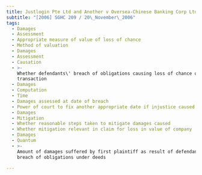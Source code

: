 ```yaml
---
title: Justlogin Pte Ltd and Another v Oversea-Chinese Banking Corp Ltd and Another
subtitle: "[2006] SGHC 209 / 20\_November\_2006"
tags:
  - Damages
  - Assessment
  - Appropriate measure of value of loss of chance
  - Method of valuation
  - Damages
  - Assessment
  - Causation
  - >-
    Whether defendants\' breach of obligations causing loss of chance of
    transaction
  - Damages
  - Computation
  - Time
  - Damages assessed at date of breach
  - Power of court to fix another appropriate date if injustice caused
  - Damages
  - Mitigation
  - Whether reasonable steps taken to mitigate damages caused
  - Whether mitigation relevant in claim for loss in value of company
  - Damages
  - Quantum
  - >-
    Amount of damages suffered by first plaintiff as result of defendants\'
    breach of obligations under deeds

---
```



